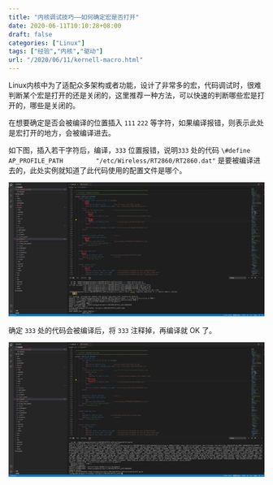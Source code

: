 ```yaml
---
title: "内核调试技巧——如何确定宏是否打开"
date: 2020-06-11T10:10:28+08:00
draft: false
categories: ["Linux"]
tags: ["经验","内核","驱动"]
url: "/2020/06/11/kernell-macro.html"
---
```


Linux内核中为了适配众多架构或者功能，设计了非常多的宏，代码调试时，很难判断某个宏是打开的还是关闭的，这里推荐一种方法，可以快速的判断哪些宏是打开的，哪些是关闭的。

在想要确定是否会被编译的位置插入 `111` `222` 等字符，如果编译报错，则表示此处是宏打开的地方，会被编译进去。

如下图，插入若干字符后，编译，`333` 位置报错，说明`333` 处的代码 `\#define AP_PROFILE_PATH         "/etc/Wireless/RT2860/RT2860.dat"` 是要被编译进去的，此处实例就知道了此代码使用的配置文件是哪个。

![macro](/images/macro.png)

确定 `333` 处的代码会被编译后，将 `333` 注释掉，再编译就 OK 了。

![macro-success](/images/macro-success.png)

